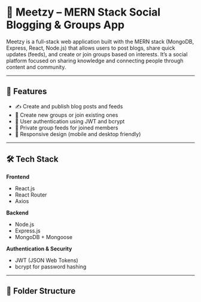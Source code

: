 # 📝 Meetzy – MERN Stack Social Blogging & Groups App

Meetzy is a full-stack web application built with the MERN stack (MongoDB, Express, React, Node.js) that allows users to post blogs, share quick updates (feeds), and create or join groups based on interests. It’s a social platform focused on sharing knowledge and connecting people through content and community.

---

## 🚀 Features

- ✍️ Create and publish blog posts and feeds
- 👥 Create new groups or join existing ones
- 🔐 User authentication using JWT and bcrypt
- 🧠 Private group feeds for joined members
- 📱 Responsive design (mobile and desktop friendly)

---

## 🛠️ Tech Stack

**Frontend**  
- React.js  
- React Router  
- Axios  

**Backend**  
- Node.js  
- Express.js  
- MongoDB + Mongoose  

**Authentication & Security**  
- JWT (JSON Web Tokens)  
- bcrypt for password hashing  

---

## 📂 Folder Structure

